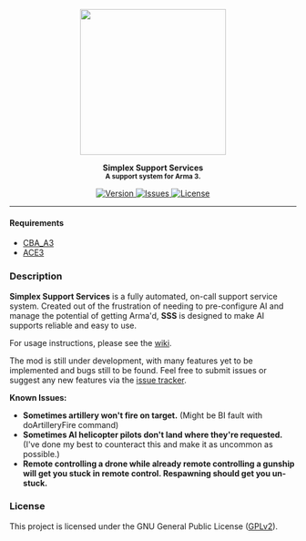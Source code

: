<p align="center">
	<img src="https://github.com/SceptreOfficial/Simplex-Support-Services/raw/master/assets/sss_black.png" width="256">
</p>

<p align="center">
	<strong>Simplex Support Services</strong><br />
	<sup><strong>A support system for Arma 3.</strong></sup>
</p>

<p align="center">
	<a href="https://github.com/SceptreOfficial/Simplex-Support-Services/releases/latest">
		<img src="https://img.shields.io/badge/Version-0.2-blue?style=flat-square" alt="Version">
	</a>
	<a href="https://github.com/SceptreOfficial/Simplex-Support-Services/issues">
		<img src="https://img.shields.io/github/issues-raw/SceptreOfficial/Simplex-Support-Services?style=flat-square&label=Issues" alt="Issues">
	</a>
	<a href="https://github.com/SceptreOfficial/Simplex-Support-Services/blob/master/LICENSE">
		<img src="https://img.shields.io/badge/License-GPLv2-red?style=flat-square" alt="License">
	</a>
</p>

---

#### Requirements

- [CBA_A3](https://github.com/CBATeam/CBA_A3)
- [ACE3](https://github.com/acemod/ACE3)

### Description

**Simplex Support Services** is a fully automated, on-call support service system. Created out of the frustration of needing to pre-configure AI and manage the potential of getting Arma'd, **SSS** is designed to make AI supports reliable and easy to use.

For usage instructions, please see the [wiki](https://github.com/SceptreOfficial/Simplex-Support-Services/wiki).

The mod is still under development, with many features yet to be implemented and bugs still to be found.
Feel free to submit issues or suggest any new features via the [issue tracker](https://github.com/SceptreOfficial/Simplex-Support-Services/issues).

**Known Issues:**
- **Sometimes artillery won't fire on target.** (Might be BI fault with doArtilleryFire command)
- **Sometimes AI helicopter pilots don't land where they're requested.** (I've done my best to counteract this and make it as uncommon as possible.)
- **Remote controlling a drone while already remote controlling a gunship will get you stuck in remote control. Respawning should get you un-stuck.**

### License

This project is licensed under the GNU General Public License ([GPLv2](../master/LICENSE)).
